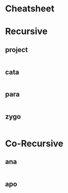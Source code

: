 # Cheatsheet

# Recursive

## project 
```{.haskell include=src/Examples/CheatSheet.hs snippet=project}
```

## cata 
```{.haskell include=src/Examples/CheatSheet.hs snippet=cata}
```

## para 
```{.haskell include=src/Examples/CheatSheet.hs snippet=para}
```

## zygo 
```{.haskell include=src/Examples/CheatSheet.hs snippet=zygo}
```

# Co-Recursive

## ana 
```{.haskell include=src/Examples/CheatSheet.hs snippet=ana}
```

## apo 
```{.haskell include=src/Examples/CheatSheet.hs snippet=apo}
```

